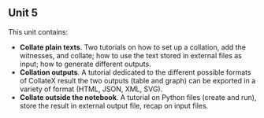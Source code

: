 ## Unit 5

This unit contains:

- **Collate plain texts**. Two tutorials on how to set up a collation, add the witnesses, and collate; how to use the text stored in external files as input; how to generate different outputs.
- **Collation outputs**. A tutorial dedicated to the different possible formats of CollateX result the two outputs (table and graph) can be exported in a variety of format (HTML, JSON, XML, SVG).
- **Collate outside the notebook**. A tutorial on Python files (create and run), store the result in external output file, recap on input files.
